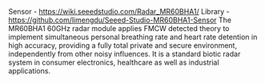 Sensor - https://wiki.seeedstudio.com/Radar_MR60BHA1/
Library - https://github.com/limengdu/Seeed-Studio-MR60BHA1-Sensor
The MR60BHA1 60GHz radar module applies FMCW detected theory to implement simultaneous personal breathing rate and heart rate detention in high accuracy, providing a fully total private and secure environment, independently from other noisy influences. It is a standard biotic radar system in consumer electronics, healthcare as well as industrial applications.
